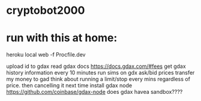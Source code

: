 # cryptobot2000

# run with this at home:
heroku local web -f Procfile.dev



upload id to gdax
read gdax docs
	https://docs.gdax.com/#fees
get gdax history information every 10 minutes
run sims on gdx ask/bid prices
transfer my money to gad
think about running a limit/stop every mins regardless of price. then cancelling it next time
install gdax node
	https://github.com/coinbase/gdax-node
does gdax havea  sandbox????